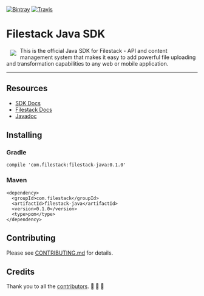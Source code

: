 [![Bintray][bintray_badge]][bintray]
[![Travis][travis_badge]][travis]

# Filestack Java SDK
<a href="https://www.filestack.com"><img src="https://filestack.com/themes/filestack/assets/images/press-articles/color.svg" align="left" hspace="10" vspace="6"></a>

This is the official Java SDK for Filestack - API and content management system that makes it easy to add powerful file uploading and transformation capabilities to any web or mobile application.

---

## Resources

* [SDK Docs](https://www.filestack.com/docs/sdks?java)
* [Filestack Docs](https://www.filestack.com/docs)
* [Javadoc](https://filestack.github.io/filestack-java)

## Installing

### Gradle

```
compile 'com.filestack:filestack-java:0.1.0'
```

### Maven

```
<dependency>
  <groupId>com.filestack</groupId>
  <artifactId>filestack-java</artifactId>
  <version>0.1.0</version>
  <type>pom</type>
</dependency>
```

## Contributing

Please see [CONTRIBUTING.md](https://github.com/filestack/filestack-java/blob/master/CONTRIBUTING.md) for details.

## Credits

Thank you to all the [contributors](https://github.com/filestack/filestack-java/graphs/contributors). :clap: :clap: :clap:

[bintray]: https://bintray.com/filestack/maven/filestack-java/
[bintray_badge]: https://img.shields.io/bintray/v/filestack/maven/filestack-java.svg?style=flat-square
[travis]: https://travis-ci.org/filestack/filestack-java
[travis_badge]: https://img.shields.io/travis/filestack/filestack-java.svg?style=flat-square
